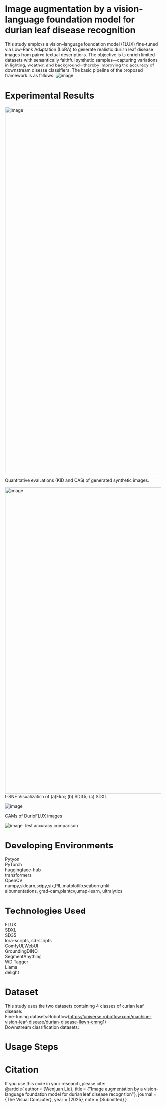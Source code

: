 # Image augmentation by a vision-language foundation model for durian leaf disease recognition
This study employs a vision–language foundation model (FLUX) fine-tuned via Low-Rank Adaptation (LoRA) to generate realistic durian leaf disease images from paired textual descriptions. The objective is to enrich limited datasets with semantically faithful synthetic samples—capturing variations in lighting, weather, and background—thereby improving the accuracy of downstream disease classifiers. The basic pipeline of the proposed framework is as follows:
![image](https://github.com/user-attachments/assets/9b55c31b-d6df-4e5f-9d53-8f86bf6088d0)

# Experimental Results
<img width="1182" alt="image" src="https://github.com/user-attachments/assets/2a0330e7-74bb-472a-92f3-b10effa9eb9b" />

Quantitative evaluations (KID and CAS) of generated synthetic images.

<img width="989" alt="image" src="https://github.com/user-attachments/assets/82a6ce04-af73-4e98-a8e3-f21a8ed4ab75" />
t-SNE Visualization of (a)Flux; (b) SD3.5; (c) SDXL

![image](https://github.com/user-attachments/assets/ee5cc2de-f519-4493-ae39-b958d521f1ca)

CAMs of DurioFLUX images

![image](https://github.com/user-attachments/assets/ee01754c-d5f6-4a02-b7e6-7d890abaf312)
Test accuracy comparison
# Developing Environments
Pytyon  
PyTorch  
huggingface-hub  
transformers  
OpenCV  
numpy,sklearn,scipy,six,PIL,matplotlib,seaborn,mkl  
albumentations, grad-cam,plantcv,umap-learn, ultralytics  

# Technologies Used
FLUX  
SDXL  
SD35  
lora-scripts, sd-scripts  
ComfyUI,WebUI  
GroundingDINO  
SegmentAnything  
WD Tagger  
Llama  
delight  

# Dataset
This study uses the two datasets containing 4 classes of durian leaf disease:  
Fine-tuning datasets:Roboflow(https://universe.roboflow.com/machine-vision-leaf-disease/durian-disease-llewn-cmng1)  
Downstream classification datasets:  
# Usage Steps

# Citation
If you use this code in your research, please cite:  
@article{ author = {Wenjuan Liu}, title = {"Image augmentation by a vision-language foundation model for durian leaf disease recognition"}, journal = {The Visual Computer}, year = {2025}, note = {Submitted} }
